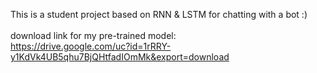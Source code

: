This is a student project based on RNN & LSTM for chatting with a bot :) </br>
</br>
download link for my pre-trained model:</br>
https://drive.google.com/uc?id=1rRRY-y1KdVk4UB5qhu7BjQHtfadIOmMk&export=download
